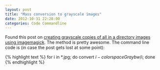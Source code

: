 ```yaml
---
layout: post
title: "Mass conversion to grayscale images"
date: 2012-10-31 22:28:00
categories: Code Commandline
---
```


Found this post on [creating grayscale copies of all in a directory images using imagemagick](http://da.vidr.cc/2008/09/29/converting-images-to-grayscale-in-linux-with-imagemagick/). The method is pretty awesome. The command line code is (in case the post gets lost at some point):


{% highlight text %}
 for i in *.jpg; do convert $i -colorspace Gray bw/$i; done
{% endhighlight %}